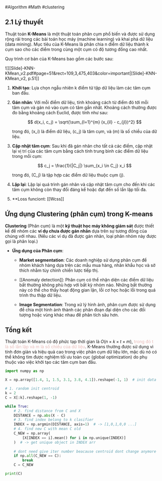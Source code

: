 #Algorithm #Math #clustering

## 2.1 Lý thuyết

Thuật toán **K-Means** là một thuật toán phân cụm phổ biến và được sử dụng rộng rãi trong các bài toán học máy (machine learning) và khai phá dữ liệu (data mining). Mục tiêu của K-Means là phân chia n điểm dữ liệu thành k cụm sao cho các điểm trong cùng một cụm có độ tương đồng cao nhất.

Quy trình cơ bản của K-Means bao gồm các bước sau:


![[[Slide]-KNN-KMean_v2.pdf#page=51&rect=109,3,475,403&color=important|[Slide]-KNN-KMean_v2, p.51]]

1. **Khởi tạo**: Lựa chọn ngẫu nhiên k điểm từ tập dữ liệu làm các tâm cụm ban đầu.

2. **Gán nhãn**: Với mỗi điểm dữ liệu, tính khoảng cách từ điểm đó tới mỗi tâm cụm và gán nó vào cụm có tâm gần nhất. Khoảng cách thường được đo bằng khoảng cách Euclid, được tính như sau:

   $$ 
   d(x_i, c_j) = \sqrt{\sum_{l=1}^{m} (x_{il} - c_{jl})^2} 
   $$

   trong đó, \(x_i\) là điểm dữ liệu, \(c_j\) là tâm cụm, và \(m\) là số chiều của dữ liệu.

3. **Cập nhật tâm cụm**: Sau khi đã gán nhãn cho tất cả các điểm, cập nhật lại vị trí của các tâm cụm bằng cách tính trung bình các điểm dữ liệu trong mỗi cụm:

   $$
   c_j = \frac{1}{|C_j|} \sum_{x_i \in C_j} x_i
   $$

   trong đó, \(C_j\) là tập hợp các điểm dữ liệu thuộc cụm \(j\).

4. **Lặp lại**: Lặp lại quá trình gán nhãn và cập nhật tâm cụm cho đến khi các tâm cụm không còn thay đổi đáng kể hoặc đạt đến số lần lặp tối đa.
   
5. **Loss funciont: [[Wcss]]

## Ứng dụng Clustering (phân cụm) trong K-means

**Clustering** (Phân cụm) là một **kỹ thuật học máy không giám sát** được thiết kế để nhóm các **ví dụ chưa được gán nhãn** dựa trên sự tương đồng của chúng với nhau. (Nếu các ví dụ đã được gán nhãn, loại phân nhóm này được gọi là phân loại.)

- **Ứng dụng của Phân cụm**:
  - **Market segmentation**: Các doanh nghiệp sử dụng phân cụm để nhóm khách hàng dựa trên các mẫu mua hàng, nhân khẩu học và sở thích nhằm tùy chỉnh chiến lược tiếp thị.
  
  - [[Anomaly detection]]: Phân cụm có thể nhận diện các điểm dữ liệu bất thường không phù hợp với bất kỳ nhóm nào. Những bất thường này có thể cho thấy hoạt động gian lận, lỗi cơ học hoặc lỗi trong quá trình thu thập dữ liệu.
  
  - **Image Segmentation**: Trong xử lý hình ảnh, phân cụm được sử dụng để chia một hình ảnh thành các phân đoạn đại diện cho các đối tượng hoặc vùng khác nhau để phân tích sâu hơn.
## Tổng kết

Thuật toán K-Means có độ phức tạp thời gian là 
$O(n \times k \times t \times m)$, <font color="#e5b9b7">trong đó t là số lần lặp và m là số chiều của dữ liệu</font>. K-Means thường được sử dụng vì tính đơn giản và hiệu quả cao trong việc phân cụm dữ liệu lớn, mặc dù nó có thể không tìm được nghiệm tối ưu toàn cục (global optimization) do phụ thuộc vào việc khởi tạo các tâm cụm ban đầu.

```Python
import numpy as np

X = np.array([1.4, 1, 1.5, 3.1, 3.8, 4.1]).reshape(-1, 1)  # init data

# 1. random init centroid 
k = 2
C = X[:k].reshape(1, -1)

while True:
    # 2. find distance from C and X
    DISTANCE = np.abs(X - C)
    # 3. find index belong to k clasifier
    INDEX = np.argmin(DISTANCE, axis=1)  # -> [1,0,1,0,0 ...]
    # 4. find new C with mean C old
    C_NEW = np.array(
        [X[INDEX == i].mean() for i in np.unique(INDEX)]
    )  # -> get unique object in INDEX arr
        
    # dont need give iter number beacause centroid dont change anymore
    if np.all(C_NEW == C):
        break
    C = C_NEW

print(C)
```

